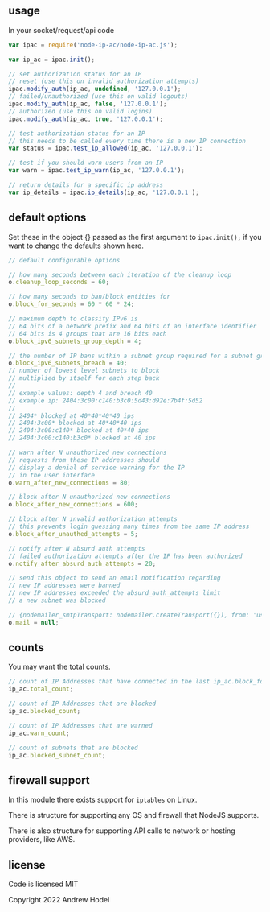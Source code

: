 ## usage

In your socket/request/api code

```javascript
var ipac = require('node-ip-ac/node-ip-ac.js');

var ip_ac = ipac.init();

// set authorization status for an IP
// reset (use this on invalid authorization attempts)
ipac.modify_auth(ip_ac, undefined, '127.0.0.1');
// failed/unauthorized (use this on valid logouts)
ipac.modify_auth(ip_ac, false, '127.0.0.1');
// authorized (use this on valid logins)
ipac.modify_auth(ip_ac, true, '127.0.0.1');

// test authorization status for an IP
// this needs to be called every time there is a new IP connection
var status = ipac.test_ip_allowed(ip_ac, '127.0.0.1');

// test if you should warn users from an IP
var warn = ipac.test_ip_warn(ip_ac, '127.0.0.1');

// return details for a specific ip address
var ip_details = ipac.ip_details(ip_ac, '127.0.0.1');
```

## default options

Set these in the object {} passed as the first argument to `ipac.init();` if you want to change the defaults shown here.

```javascript
// default configurable options

// how many seconds between each iteration of the cleanup loop
o.cleanup_loop_seconds = 60;

// how many seconds to ban/block entities for
o.block_for_seconds = 60 * 60 * 24;

// maximum depth to classify IPv6 is
// 64 bits of a network prefix and 64 bits of an interface identifier
// 64 bits is 4 groups that are 16 bits each
o.block_ipv6_subnets_group_depth = 4;

// the number of IP bans within a subnet group required for a subnet group to be blocked
o.block_ipv6_subnets_breach = 40;
// number of lowest level subnets to block
// multiplied by itself for each step back
//
// example values: depth 4 and breach 40
// example ip: 2404:3c00:c140:b3c0:5d43:d92e:7b4f:5d52
//
// 2404* blocked at 40*40*40*40 ips
// 2404:3c00* blocked at 40*40*40 ips
// 2404:3c00:c140* blocked at 40*40 ips
// 2404:3c00:c140:b3c0* blocked at 40 ips

// warn after N unauthorized new connections
// requests from these IP addresses should
// display a denial of service warning for the IP
// in the user interface
o.warn_after_new_connections = 80;

// block after N unauthorized new connections
o.block_after_new_connections = 600;

// block after N invalid authorization attempts
// this prevents login guessing many times from the same IP address
o.block_after_unauthed_attempts = 5;

// notify after N absurd auth attempts
// failed authorization attempts after the IP has been authorized
o.notify_after_absurd_auth_attempts = 20;

// send this object to send an email notification regarding
// new IP addresses were banned
// new IP addresses exceeded the absurd_auth_attempts limit
// a new subnet was blocked

// {nodemailer_smtpTransport: nodemailer.createTransport({}), from: 'user@domain.tld', to: 'user@domain.tls', domain: 'domain or ip address'}
o.mail = null;
```

## counts

You may want the total counts.

```javascript
// count of IP Addresses that have connected in the last ip_ac.block_for_seconds
ip_ac.total_count;

// count of IP Addresses that are blocked
ip_ac.blocked_count;

// count of IP Addresses that are warned
ip_ac.warn_count;

// count of subnets that are blocked
ip_ac.blocked_subnet_count;
```

## firewall support

In this module there exists support for `iptables` on Linux.

There is structure for supporting any OS and firewall that NodeJS supports.

There is also structure for supporting API calls to network or hosting providers, like AWS.

## license

Code is licensed MIT

Copyright 2022 Andrew Hodel
